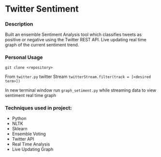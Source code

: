 # Twitter Sentiment 

### Description

Built an ensemble Sentiment Analysis tool which classifies tweets as positive or negative using the Twitter REST API. Live updating real time graph of the current sentiment trend.

### Personal Usage

`git clone <repository>`

From `twitter.py` twitter Stream `twitterStream.filter(track = [<desired term>])`

In new terminal window run `graph_setiment.py` while streaming data to view sentiment real time graph

### Techniques used in project:
- Python
- NLTK
- Sklearn
- Ensemble Voting
- Twitter API
- Real Time Analysis
- Live Updating Graph
